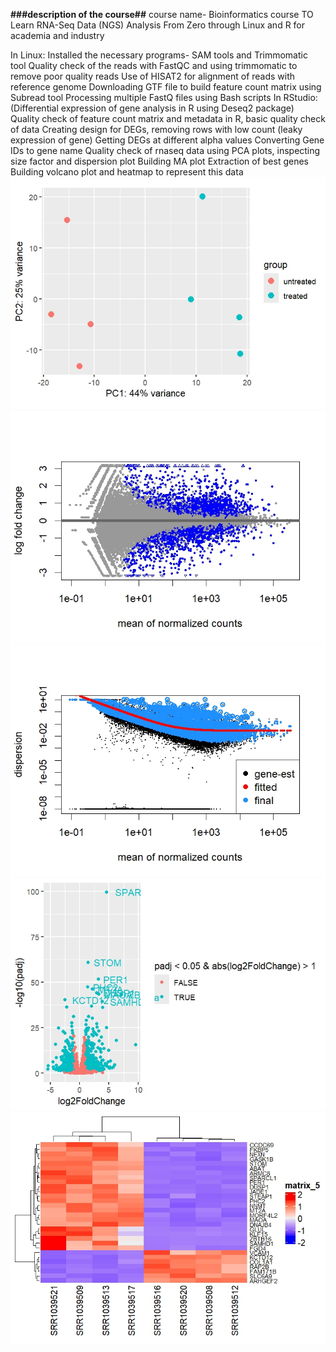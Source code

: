 **###description of the course##**
course name- Bioinformatics course TO Learn RNA-Seq Data (NGS) Analysis From Zero through Linux and R for academia and industry

In Linux:
Installed the necessary programs- SAM tools and Trimmomatic tool
Quality check of the reads with FastQC and using trimmomatic to remove poor quality reads
Use of HISAT2 for alignment of reads with reference genome
Downloading GTF file to build feature count matrix using Subread tool
Processing multiple FastQ files using Bash scripts
In RStudio:
(Differential expression of gene analysis in R using Deseq2 package)\
Quality check of feature count matrix and metadata in R, basic quality check of data
Creating design for DEGs, removing rows with low count (leaky expression of gene)
Getting DEGs at different alpha values
Converting Gene IDs to gene name
Quality check of rnaseq data using PCA plots, inspecting size factor and dispersion plot
Building MA plot
Extraction of best genes
Building volcano plot and heatmap to represent this data
![PCA_plot](plots/PCA_plot.jpeg)
![MA_plot](plots/MA_plot.jpeg)
![size_factor_estimation](plots/size_factor_estimation.jpeg)
![volcano_plot](plots/volcano_plot.jpeg)
![heatmap_of_DEGs](plots/heatmap_of_DEGs.jpeg)

